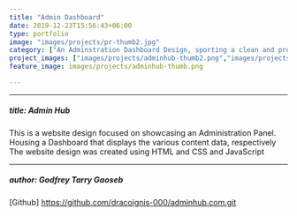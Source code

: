 ```yaml
---
title: "Admin Dashboard"
date: 2019-12-23T15:56:43+06:00
type: portfolio
image: "images/projects/pr-thumb2.jpg"
category: ["An Adminstration Dashboard Design, sporting a clean and profesional look"]
project_images: ["images/projects/adminhub-thumb2.png","images/projects/adminhub-thumb3.png","images/projects/adminhub-thumb4.png","images/projects/adminhub-thumb5.png",]
feature_image: images/projects/adminhub-thumb.png

---
```


---
##### title: Admin Hub


This is a website design focused on showcasing an Administration Panel. Housing a Dashboard that displays the various content data, respectively The website design was created using HTML and CSS and JavaScript

---
##### author: Godfrey Tarry Gaoseb


[Github] https://github.com/dracoignis-000/adminhub.com.git

